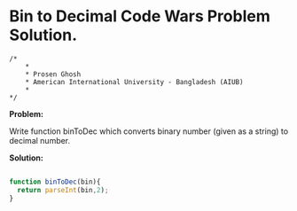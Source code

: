 # Bin to Decimal Code Wars Problem Solution.

```
/*
    *
    * Prosen Ghosh
    * American International University - Bangladesh (AIUB)
    *
*/
```

**Problem:**

Write function binToDec which converts binary number (given as a string) to decimal number.


**Solution:**

```javascript

function binToDec(bin){
  return parseInt(bin,2);
}

```
